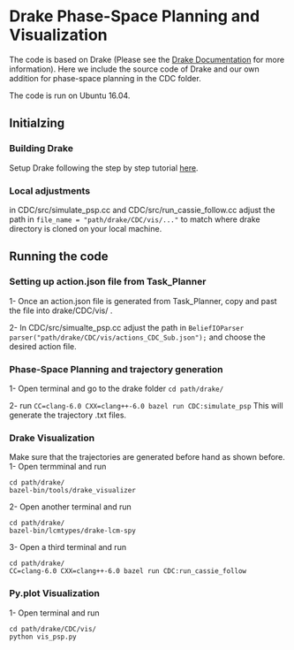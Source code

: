 # Drake Phase-Space Planning and Visualization 

The code is based on Drake (Please see the [Drake Documentation](https://drake.mit.edu) for more
information). Here we include the source code of Drake and our own addition for phase-space planning in the CDC folder.

The code is run on Ubuntu 16.04.

## Initialzing 

### Building Drake
Setup Drake following the step by step tutorial [here](https://drake.mit.edu/installation.html).

### Local adjustments 

in CDC/src/simulate_psp.cc and CDC/src/run_cassie_follow.cc adjust the path in `file_name = "path/drake/CDC/vis/..."` to match where drake directory is cloned on your local machine. 

## Running the code
### Setting up action.json file from Task_Planner
1- Once an action.json file is generated from Task_Planner, copy and past the file into drake/CDC/vis/ .

2- In CDC/src/simualte_psp.cc adjust the path in 
`BeliefIOParser parser("path/drake/CDC/vis/actions_CDC_Sub.json");` and choose the desired action file.

### Phase-Space Planning and trajectory generation 
1- Open terminal and go to the drake folder `cd path/drake/`

2- run `CC=clang-6.0 CXX=clang++-6.0 bazel run CDC:simulate_psp`
This will generate the trajectory .txt files.

### Drake Visualization 
Make sure that the trajectories are generated before hand as shown before.
1- Open termminal and run
```
cd path/drake/
bazel-bin/tools/drake_visualizer
```
2- Open another terminal and run
```
cd path/drake/
bazel-bin/lcmtypes/drake-lcm-spy
```
3- Open a third terminal and run 
```
cd path/drake/
CC=clang-6.0 CXX=clang++-6.0 bazel run CDC:run_cassie_follow
```

### Py.plot Visualization 
1- Open terminal and run
```
cd path/drake/CDC/vis/
python vis_psp.py 
```



